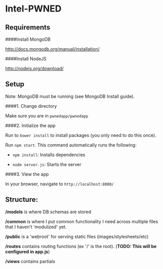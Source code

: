 Intel-PWNED
==========

Requirements
-------------------

####Install MongoDB

http://docs.mongodb.org/manual/installation/

####Install NodeJS

http://nodejs.org/download/

Setup
---------

Note: MongoDB must be running (see MongoDB Install guide).

####1. Change directory

Make sure you are in `pwnedapp/pwnedapp`

####2. Initialize the app

Run to `bower install` to install packages (you only need to do this once).

Run `npm start`. This command automatically runs the following:

  - `npm install`: Installs dependencies 

  - `node server.js`: Starts the server

####3. View the app

In your browser, navigate to `http://localhost:8080/`

Structure:
-------------

**/models** is where DB schemas are stored

**/common** is where I put common functionality I need across multiple files that I
haven't 'modulized' yet.

**/public** is a 'webroot' for serving static files (images/stylesheets/etc)

**/routes** contains routing functions (ex '/' is the root). (**TODO: This will be configured in app.js**)

**/views** contains partials
